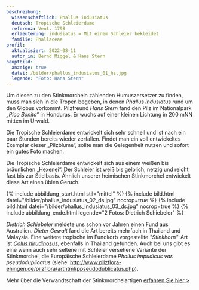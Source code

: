 ```yaml
---
beschreibung:
  wissenschaftlich: Phallus indusiatus
  deutsch: Tropische Schleierdame
  referenz: Vent. 1798
  erlaeuterung: indusiatus = Mit einem Schleier bekleidet
  familie: Phallaceae
profil:
  aktualisiert: 2022-08-11
  autor_in: Bernd Miggel & Hans Stern
hauptbild:
  anzeige: true
  datei: /bilder/phallus_indusiatus_01_hs.jpg
  legende: "Foto: Hans Stern"
---
```

Um diesen zu den Stinkmorcheln zählenden Humuszersetzer zu finden, muss man sich in die Tropen begeben, in denen *Phallus indusiatus* rund um den Globus vorkommt. Pilzfreund *Hans Stern* fand den Pilz im Nationalpark *„Pico Bonito“* in Honduras. Er wuchs auf einer kleinen Lichtung in 200 mNN mitten im Urwald.

Die Tropische Schleierdame entwickelt sich sehr schnell und ist nach ein paar Stunden bereits wieder zerfallen. Findet man ein voll entwickeltes Exemplar dieser „Pilzblume“, sollte man die Gelegenheit nutzen und sofort ein gutes Foto machen.

Die Tropische Schleierdame entwickelt sich aus einem weißen bis bräunlichen „Hexenei“. Der Schleier ist weiß bis gelblich, netzig und reicht fast bis zur Stielbasis. Ähnlich unserer heimischen Stinkmorchel entwickelt diese Art einen üblen Geruch.

{% include abbildung_start.html stil="mittel" %}
{% include bild.html datei="/bilder/phallus_indusiatus_02_ds.jpg" nocrop=true %}
{% include bild.html datei="/bilder/phallus_indusiatus_03_ds.jpg" nocrop=true %}
{% include abbildung_ende.html legende="2 Fotos: Dietrich Schiebeler" %}

*Dietrich Schiebeler* meldete uns schon vor Jahren einen Fund aus Australien. *Dieter Gewalt* fand die Art bereits mehrfach in Thailand und Malaysia. Eine weitere tropische im Fundkorb vorgestellte *"Stinkhorn"*-Art ist *[Colus hirudinosus](/pilze/colus-hirudinosus-faltiger-gitterling)*, ebenfalls in Thailand gefunden. Auch bei uns gibt es eine wenn auch sehr seltene mit Schleier versehene Variante der Stinkmorchel, die Europäische Schleierdame *Phallus impudicus var. pseudoduplicatus*
(siehe: <http://www.pilzflora-ehingen.de/pilzflora/arthtml/ppseudodublicatus.php>).

Mehr über die Verwandtschaft der Stinkmorchelartigen [erfahren Sie hier >](/verwandt/die-stinkmorchelartigen-phallales)